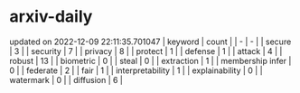 # arxiv-daily
updated on 2022-12-09 22:11:35.701047
| keyword | count |
| - | - |
| secure | 3 |
| security | 7 |
| privacy | 8 |
| protect | 1 |
| defense | 1 |
| attack | 4 |
| robust | 13 |
| biometric | 0 |
| steal | 0 |
| extraction | 1 |
| membership infer | 0 |
| federate | 2 |
| fair | 1 |
| interpretability | 1 |
| explainability | 0 |
| watermark | 0 |
| diffusion | 6 |

